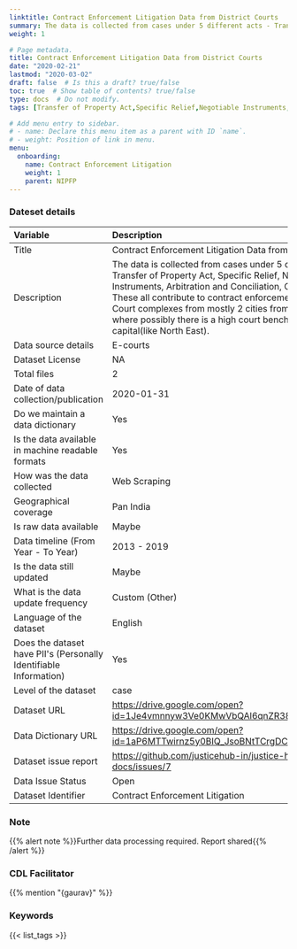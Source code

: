 ```yaml
---
linktitle: Contract Enforcement Litigation Data from District Courts
summary: The data is collected from cases under 5 different acts - Transfer of Property Act, Specific Relief, Negotiable Instruments, Arbitration and Conciliation, Contracts Act. These all contribute to contract enforcement litigation. Court complexes from mostly 2 cities from all 29 states, where possibly there is a high court bench or either a capital(like North East).
weight: 1

# Page metadata.
title: Contract Enforcement Litigation Data from District Courts
date: "2020-02-21"
lastmod: "2020-03-02"
draft: false  # Is this a draft? true/false
toc: true  # Show table of contents? true/false
type: docs  # Do not modify.
tags: [Transfer of Property Act,Specific Relief,Negotiable Instruments,Arbitration and Conciliation,Contracts Act]

# Add menu entry to sidebar.
# - name: Declare this menu item as a parent with ID `name`.
# - weight: Position of link in menu.
menu:
  onboarding:
    name: Contract Enforcement Litigation
    weight: 1
    parent: NIPFP
---
```

### Dateset details
|Variable                                                          |Description                                                                                                                                                                                                                                                                                                                                                                  |
|:-----------------------------------------------------------------|:----------------------------------------------------------------------------------------------------------------------------------------------------------------------------------------------------------------------------------------------------------------------------------------------------------------------------------------------------------------------------|
|Title                                                             |Contract Enforcement Litigation Data from District Courts                                                                                                                                                                                                                                                                                                                    |
|Description                                                       |The data is collected from cases under 5 different acts - Transfer of Property Act, Specific Relief, Negotiable Instruments, Arbitration and Conciliation, Contracts Act. These all contribute to contract enforcement litigation. Court complexes from mostly 2 cities from all 29 states, where possibly there is a high court bench or either a capital(like North East). |
|Data source details                                               |E-courts                                                                                                                                                                                                                                                                                                                                                                     |
|Dataset License                                                   |NA                                                                                                                                                                                                                                                                                                                                                                           |
|Total files                                                       |2                                                                                                                                                                                                                                                                                                                                                                            |
|Date of data collection/publication                               |2020-01-31                                                                                                                                                                                                                                                                                                                                                                   |
|Do we maintain a data dictionary                                  |Yes                                                                                                                                                                                                                                                                                                                                                                          |
|Is the data available in machine readable formats                 |Yes                                                                                                                                                                                                                                                                                                                                                                          |
|How was the data collected                                        |Web Scraping                                                                                                                                                                                                                                                                                                                                                                 |
|Geographical coverage                                             |Pan India                                                                                                                                                                                                                                                                                                                                                                    |
|Is raw data available                                             |Maybe                                                                                                                                                                                                                                                                                                                                                                        |
|Data timeline (From Year - To Year)                               |2013 - 2019                                                                                                                                                                                                                                                                                                                                                                  |
|Is the data still updated                                         |Maybe                                                                                                                                                                                                                                                                                                                                                                        |
|What is the data update frequency                                 |Custom (Other)                                                                                                                                                                                                                                                                                                                                                               |
|Language of the dataset                                           |English                                                                                                                                                                                                                                                                                                                                                                      |
|Does the dataset have PII's (Personally Identifiable Information) |Yes                                                                                                                                                                                                                                                                                                                                                                          |
|Level of the dataset                                              |case                                                                                                                                                                                                                                                                                                                                                                         |
|Dataset URL                                                       |https://drive.google.com/open?id=1Je4vmnnyw3Ve0KMwVbQAl6qnZR38GWZO                                                                                                                                                                                                                                                                                                           |
|Data Dictionary URL                                               |https://drive.google.com/open?id=1aP6MTTwirnz5y0BIQ_JsoBNtTCrgDC3HqAh_SVP_6yE                                                                                                                                                                                                                                                                                                |
|Dataset issue report                                              |https://github.com/justicehub-in/justice-hub-docs/issues/7                                                                                                                                                                                                                                                                                                                   |
|Data Issue Status                                                 |Open                                                                                                                                                                                                                                                                                                                                                                         |
|Dataset Identifier                                                |Contract Enforcement Litigation                                                                                                                                                                                                                                                                                                                                              |


### Note
{{% alert note %}}Further data processing required. Report shared{{% /alert %}}
### CDL Facilitator
{{% mention "{gaurav}" %}}
### Keywords
{{< list_tags >}}
